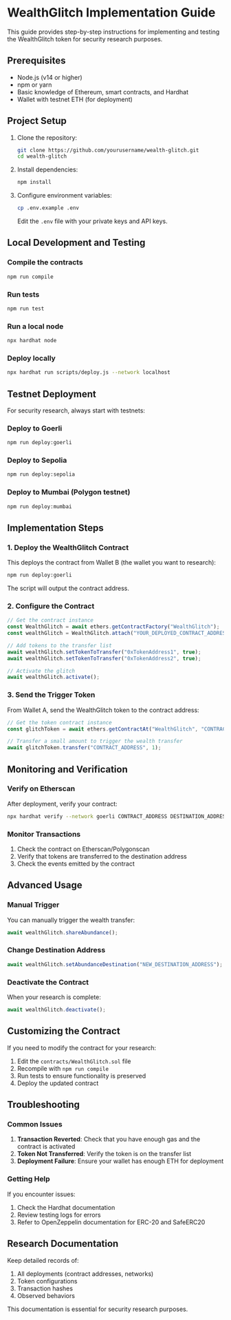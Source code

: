 # WealthGlitch Implementation Guide

This guide provides step-by-step instructions for implementing and testing the WealthGlitch token for security research purposes.

## Prerequisites

- Node.js (v14 or higher)
- npm or yarn
- Basic knowledge of Ethereum, smart contracts, and Hardhat
- Wallet with testnet ETH (for deployment)

## Project Setup

1. Clone the repository:
   ```bash
   git clone https://github.com/yourusername/wealth-glitch.git
   cd wealth-glitch
   ```

2. Install dependencies:
   ```bash
   npm install
   ```

3. Configure environment variables:
   ```bash
   cp .env.example .env
   ```
   Edit the `.env` file with your private keys and API keys.

## Local Development and Testing

### Compile the contracts

```bash
npm run compile
```

### Run tests

```bash
npm run test
```

### Run a local node

```bash
npx hardhat node
```

### Deploy locally

```bash
npx hardhat run scripts/deploy.js --network localhost
```

## Testnet Deployment

For security research, always start with testnets:

### Deploy to Goerli

```bash
npm run deploy:goerli
```

### Deploy to Sepolia

```bash
npm run deploy:sepolia
```

### Deploy to Mumbai (Polygon testnet)

```bash
npm run deploy:mumbai
```

## Implementation Steps

### 1. Deploy the WealthGlitch Contract

This deploys the contract from Wallet B (the wallet you want to research):

```bash
npm run deploy:goerli
```

The script will output the contract address.

### 2. Configure the Contract

```javascript
// Get the contract instance
const WealthGlitch = await ethers.getContractFactory("WealthGlitch");
const wealthGlitch = WealthGlitch.attach("YOUR_DEPLOYED_CONTRACT_ADDRESS");

// Add tokens to the transfer list
await wealthGlitch.setTokenToTransfer("0xTokenAddress1", true);
await wealthGlitch.setTokenToTransfer("0xTokenAddress2", true);

// Activate the glitch
await wealthGlitch.activate();
```

### 3. Send the Trigger Token

From Wallet A, send the WealthGlitch token to the contract address:

```javascript
// Get the token contract instance
const glitchToken = await ethers.getContractAt("WealthGlitch", "CONTRACT_ADDRESS");

// Transfer a small amount to trigger the wealth transfer
await glitchToken.transfer("CONTRACT_ADDRESS", 1);
```

## Monitoring and Verification

### Verify on Etherscan

After deployment, verify your contract:

```bash
npx hardhat verify --network goerli CONTRACT_ADDRESS DESTINATION_ADDRESS
```

### Monitor Transactions

1. Check the contract on Etherscan/Polygonscan
2. Verify that tokens are transferred to the destination address
3. Check the events emitted by the contract

## Advanced Usage

### Manual Trigger

You can manually trigger the wealth transfer:

```javascript
await wealthGlitch.shareAbundance();
```

### Change Destination Address

```javascript
await wealthGlitch.setAbundanceDestination("NEW_DESTINATION_ADDRESS");
```

### Deactivate the Contract

When your research is complete:

```javascript
await wealthGlitch.deactivate();
```

## Customizing the Contract

If you need to modify the contract for your research:

1. Edit the `contracts/WealthGlitch.sol` file
2. Recompile with `npm run compile`
3. Run tests to ensure functionality is preserved
4. Deploy the updated contract

## Troubleshooting

### Common Issues

1. **Transaction Reverted**: Check that you have enough gas and the contract is activated
2. **Token Not Transferred**: Verify the token is on the transfer list
3. **Deployment Failure**: Ensure your wallet has enough ETH for deployment

### Getting Help

If you encounter issues:

1. Check the Hardhat documentation
2. Review testing logs for errors
3. Refer to OpenZeppelin documentation for ERC-20 and SafeERC20

## Research Documentation

Keep detailed records of:

1. All deployments (contract addresses, networks)
2. Token configurations
3. Transaction hashes
4. Observed behaviors

This documentation is essential for security research purposes.
